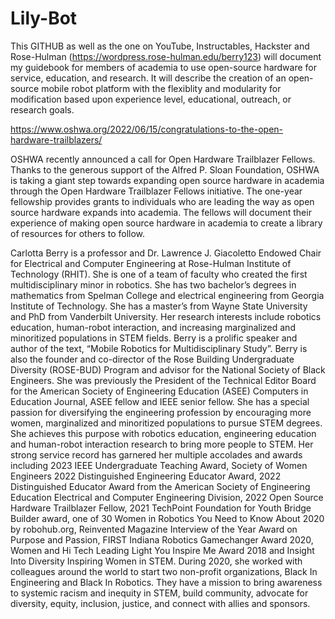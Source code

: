# Lily-Bot
This GITHUB as well as the one on YouTube, Instructables, Hackster and Rose-Hulman (https://wordpress.rose-hulman.edu/berry123) will document my guidebook for members of academia to use open-source hardware for service, education, and research. It will describe the creation of an open-source mobile robot platform with the flexiblity and modularity for modification based upon experience level, educational, outreach, or research goals. 

https://www.oshwa.org/2022/06/15/congratulations-to-the-open-hardware-trailblazers/

OSHWA recently announced a call for Open Hardware Trailblazer Fellows. Thanks to the generous support of the Alfred P. Sloan Foundation, OSHWA is taking a giant step towards expanding open source hardware in academia through the Open Hardware Trailblazer Fellows initiative. The one-year fellowship provides grants to individuals who are leading the way as open source hardware expands into academia. The fellows will document their experience of making open source hardware in academia to create a library of resources for others to follow.


Carlotta Berry is a professor and Dr. Lawrence J. Giacoletto Endowed Chair for Electrical and Computer Engineering at Rose-Hulman Institute of Technology (RHIT). She is one of a team of faculty who created the first multidisciplinary minor in robotics. She has two bachelor’s degrees in mathematics from Spelman College and electrical engineering from Georgia Institute of Technology. She has a master’s from Wayne State University and PhD from Vanderbilt University. Her research interests include robotics education, human-robot interaction, and increasing marginalized and minoritized populations in STEM fields. Berry is a prolific speaker and author of the text, “Mobile Robotics for Multidisciplinary Study”. 
Berry is also the founder and co-director of the Rose Building Undergraduate Diversity (ROSE-BUD) Program and advisor for the National Society of Black Engineers.  She was previously the President of the Technical Editor Board for the American Society of Engineering Education (ASEE) Computers in Education Journal, ASEE fellow and IEEE senior fellow.
She has a special passion for diversifying the engineering profession by encouraging more women, marginalized and minoritized populations to pursue STEM degrees. She achieves this purpose with robotics education, engineering education and human-robot interaction research to bring more people to STEM. Her strong service record has garnered her multiple accolades and awards including 2023 IEEE Undergraduate Teaching Award, Society of Women Engineers 2022 Distinguished Engineering Educator Award, 2022 Distinguished Educator Award from the American Society of Engineering Education Electrical and Computer Engineering Division, 2022 Open Source Hardware Trailblazer Fellow, 2021 TechPoint Foundation for Youth Bridge Builder award, one of 30 Women in Robotics You Need to Know About 2020 by robohub.org, Reinvented Magazine Interview of the Year Award on Purpose and Passion, FIRST Indiana Robotics Gamechanger Award 2020, Women and Hi Tech Leading Light You Inspire Me Award 2018 and Insight Into Diversity Inspiring Women in STEM. 
During 2020, she worked with colleagues around the world to start two non-profit organizations, Black In Engineering and Black In Robotics. They have a mission to bring awareness to systemic racism and inequity in STEM, build community, advocate for diversity, equity, inclusion, justice, and connect with allies and sponsors.
